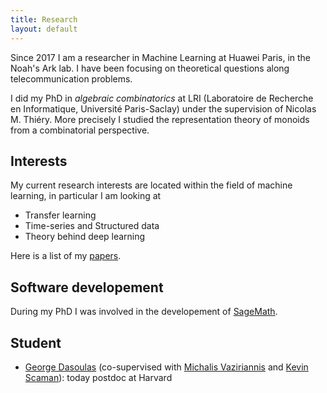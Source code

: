```yaml
---
title: Research
layout: default
---
```


Since 2017 I am a researcher in Machine Learning at Huawei Paris, in the Noah's Ark lab. I have been focusing on theoretical questions along telecommunication problems.

I did my PhD in *algebraic combinatorics* at LRI (Laboratoire de Recherche en Informatique, Université Paris-Saclay) under the supervision of Nicolas M. Thiéry. More precisely I studied the representation theory of monoids from a combinatorial perspective.

## Interests

My current research interests are located within the field of machine learning, in particular I am looking at
* Transfer learning
* Time-series and Structured data
* Theory behind deep learning

Here is a list of my [papers](papers.html).

## Software developement

During my PhD I was involved in the developement of [SageMath](https://www.sagemath.org/).

## Student

* [George Dasoulas](https://gdasoulas.github.io/) (co-supervised with [Michalis Vaziriannis](http://www.lix.polytechnique.fr/Labo/Michalis.Vazirgiannis/) and [Kevin
  Scaman](https://scaman.wordpress.com/)): today postdoc at Harvard
